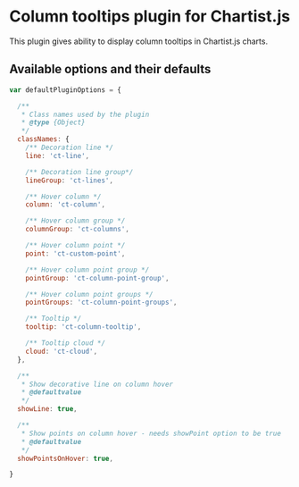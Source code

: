 # Column tooltips plugin for Chartist.js

This plugin gives ability to display column tooltips in Chartist.js charts.

## Available options and their defaults

```javascript
var defaultPluginOptions = {

  /** 
   * Class names used by the plugin
   * @type {Object}
   */
  classNames: {
    /** Decoration line */
    line: 'ct-line',

    /** Decoration line group*/
    lineGroup: 'ct-lines',

    /** Hover column */
    column: 'ct-column',

    /** Hover column group */
    columnGroup: 'ct-columns',

    /** Hover column point */
    point: 'ct-custom-point',

    /** Hover column point group */
    pointGroup: 'ct-column-point-group',

    /** Hover column point groups */
    pointGroups: 'ct-column-point-groups',

    /** Tooltip */
    tooltip: 'ct-column-tooltip',

    /** Tooltip cloud */
    cloud: 'ct-cloud',
  },

  /**
   * Show decorative line on column hover
   * @defaultvalue
   */
  showLine: true,

  /**
   * Show points on column hover - needs showPoint option to be true
   * @defaultvalue
   */
  showPointsOnHover: true,

}
```
